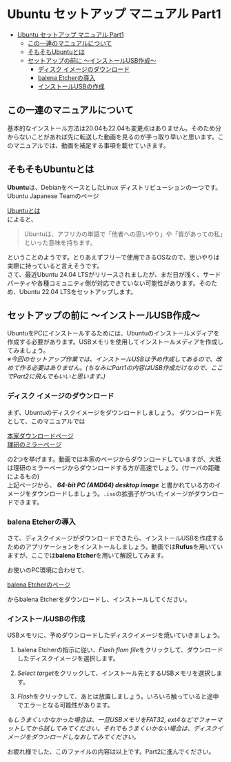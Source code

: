 # Ubuntu セットアップ マニュアル Part1


- [Ubuntu セットアップ マニュアル Part1](#ubuntu-セットアップ-マニュアル-part1)
  - [この一連のマニュアルについて](#この一連のマニュアルについて)
  - [そもそもUbuntuとは](#そもそもubuntuとは)
  - [セットアップの前に 〜インストールUSB作成〜](#セットアップの前に-インストールusb作成)
    - [ディスク イメージのダウンロード](#ディスク-イメージのダウンロード)
    - [balena Etcherの導入](#balena-etcherの導入)
    - [インストールUSBの作成](#インストールusbの作成)


## この一連のマニュアルについて
基本的なインストール方法は20.04も22.04も変更点はありません。そのため分からないことがあれば先に転送した動画を見るのが手っ取り早いと思います。このマニュアルでは、動画を補足する事項を載せていきます。

## そもそもUbuntuとは
**Ubuntu**は、DebianをベースとしたLinux ディストリビューションの一つです。Ubuntu Japanese Teamのページ<br>

<a href="https://www.ubuntulinux.jp/ubuntu" target="_blank" rel="noopener noreferrer">Ubuntuとは</a> <br>
によると、
> Ubuntuは、アフリカの単語で「他者への思いやり」や「皆があっての私」といった意味を持ちます。

ということのようです。とりあえずフリーで使用できるOSなので、思いやりは実際に持っていると言えそうです。<br>
さて、最近Ubuntu 24.04 LTSがリリースされましたが、まだ日が浅く、サードパーティや各種コミュニティ側が対応できていない可能性があります。そのため、Ubuntu 22.04 LTSをセットアップします。

## セットアップの前に 〜インストールUSB作成〜
UbuntuをPCにインストールするためには、Ubuntuのインストールメディアを作成する必要があります。USBメモリを使用してインストールメディアを作成してみましょう。<br>
*※今回のセットアップ作業では、インストールUSBは予め作成してあるので、改めて作る必要はありません。(ちなみにPart1の内容はUSB作成だけなので、ここでPart2に飛んでもいいと思います。)*

### ディスク イメージのダウンロード
まず、Ubuntuのディスクイメージをダウンロードしましょう。
ダウンロード先として、このマニュアルでは


<a href="https://releases.ubuntu.com/jammy/" target="_blank" rel="noopener noreferrer">本家ダウンロードページ</a> <br>
<a href="https://ftp.riken.jp/Linux/ubuntu-releases/22.04/" target="_blank" rel="noopener noreferrer">理研のミラーページ</a> 


の2つを挙げます。動画では本家のページからダウンロードしていますが、大抵は理研のミラーページからダウンロードする方が高速でしょう。(サーバの距離によるもの)<br>
上記ページから、 ***64-bit PC (AMD64) desktop image*** と書かれている方のイメージをダウンロードしましょう。`.iso`の拡張子がついたイメージがダウンロードできます。


### balena Etcherの導入
さて、ディスクイメージがダウンロードできたら、インストールUSBを作成するためのアプリケーションをインストールしましょう。動画では**Rufus**を用いていますが、ここでは**balena Etcher**を用いて解説してみます。

お使いのPC環境に合わせて、


<a href="https://etcher.balena.io/" target="_blank" rel="noopener noreferrer">balena Etcherのページ</a> 


からbalena Etcherをダウンロードし、インストールしてください。

### インストールUSBの作成
USBメモリに、予めダウンロードしたディスクイメージを焼いていきましょう。<br>

1. balena Etcherの指示に従い、*Flash flom file*をクリックして、ダウンロードしたディスクイメージを選択します。

2. *Select target*をクリックして、インストール先とするUSBメモリを選択します。

3. *Flash*をクリックして、あとは放置しましょう。いろいろ触っていると途中でエラーとなる可能性があります。

*もしうまくいかなかった場合は、一旦USBメモリをFAT32, ext4などでフォーマットしてから試してみてください。それでもうまくいかない場合は、ディスクイメージをダウンロードしなおしてみてください。*

お疲れ様でした、このファイルの内容は以上です。Part2に進んでください。
